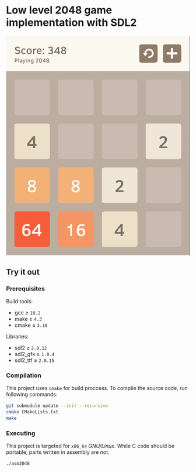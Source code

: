 # Low level 2048 game implementation with SDL2

[![Demo](./demo.png)](./demo.webm)

## Try it out

### Prerequisites

Build tools:
- gcc ≥ `10.2`
- make ≥ `4.3`
- cmake ≥ `3.18`

Libraries:
- sdl2 ≥ `2.0.12`
- sdl2_gfx ≥ `1.0.4`
- sdl2_ttf ≥ `2.0.15`

### Compilation
This project uses `cmake` for build proccess. To compile the source code, run following commands:
```bash
git submodule update --init --recursive
cmake CMakeLists.txt
make
```

### Executing
This project is targeted for `x86_64` *GNU/Linux*. While C code should be portable, parts written in assembly are not.
```bash
./asm2048
```